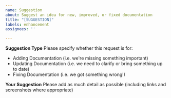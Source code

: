 ```yaml
---
name: Suggestion
about: Suggest an idea for new, improved, or fixed documentation
title: "[SUGGESTION]"
labels: enhancement
assignees: ''

---
```


**Suggestion Type**
Please specify whether this request is for:
* Adding Documentation (i.e. we're missing something important)
* Updating Documentation (i.e. we need to clarify or bring something up to date)
* Fixing Documentation (i.e. we got something wrong!)

**Your Suggestion**
Please add as much detail as possible (including links and screenshots where appropriate)
